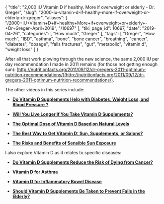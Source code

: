 {
    "title": "2,000 IU Vitamin D if healthy. More if overweight or elderly - Dr. Greger",
    "slug": "2000-iu-vitamin-d-if-healthy-more-if-overweight-or-elderly-dr-greger",
    "aliases": [
        "/2000+IU+Vitamin+D+if+healthy+More+if+overweight+or+elderly+-+Dr+Greger+April+2019",
        "/10697"
    ],
    "tiki_page_id": 10697,
    "date": "2019-04-26",
    "categories": [
        "How much",
        "Greger"
    ],
    "tags": [
        "Greger",
        "How much",
        "IBD",
        "asthma",
        "bone",
        "bone cancer",
        "breathing",
        "cancer",
        "diabetes",
        "dosage",
        "falls fractures",
        "gut",
        "metabolic",
        "vitamin d",
        "weight loss"
    ]
}


After all that work plowing through the new science, the same 2,000 IU per day recommendation I made in 2011 remains (for those not getting enough sun): [http://nutritionfacts.org/2011/09/12/dr-gregers-2011-optimum-nutrition-recommendations/](http://nutritionfacts.org/2011/09/12/dr-gregers-2011-optimum-nutrition-recommendations/).

The other videos in this series include:

* [ **Do Vitamin D Supplements Help with Diabetes, Weight Loss, and Blood Pressure**  **?** ](https://nutritionfacts.org/video/do-vit-d-supplements-help-diabetes-weight-loss-blood-pressure/)

* [ **Will You Live Longer If You Take Vitamin D Supplements?** ](https://nutritionfacts.org/video/will-you-live-longer-if-you-take-vitamin-d-supplements/)

* [ **The Optimal Dose of Vitamin D Based on Natural Levels** ](https://nutritionfacts.org/video/the-optimal-dose-of-vitamin-d-based-on-natural-levels/)

* [ **The Best Way to Get Vitamin D: Sun, Supplements, or Salons?** ](https://nutritionfacts.org/video/the-best-way-to-get-vitamin-d-sun-supplements-or-salons/)

* [ **The Risks and Benefits of Sensible Sun Exposure** ](https://nutritionfacts.org/video/the-risks-and-benefits-of-sensible-sun-exposure/)

I also explore Vitamin D as it relates to specific diseases:

* [ **Do Vitamin D Supplements Reduce the Risk of Dying from Cancer?** ](https://nutritionfacts.org/video/do-vitamin-d-supplements-reduce-the-risk-of-dying-from-cancer/)

*  **[Vitamin D for Asthma](https://nutritionfacts.org/video/vitamin-d-for-asthma/)** 

*  **[Vitamin D for Inflammatory Bowel Disease](https://nutritionfacts.org/video/vitamin-d-for-inflammatory-bowel-disease/)** 

*  **[Should Vitamin D Supplements Be Taken to Prevent Falls in the Elderly?](https://nutritionfacts.org/video/should-vitamin-d-supplements-be-taken-to-prevent-falls/)**